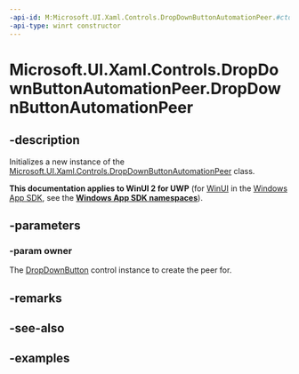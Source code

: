 ```yaml
---
-api-id: M:Microsoft.UI.Xaml.Controls.DropDownButtonAutomationPeer.#ctor(Microsoft.UI.Xaml.Controls.DropDownButton)
-api-type: winrt constructor
---
```


<!-- Method syntax.
public DropDownButtonAutomationPeer.DropDownButtonAutomationPeer(DropDownButton owner)
-->

# Microsoft.UI.Xaml.Controls.DropDownButtonAutomationPeer.DropDownButtonAutomationPeer

## -description

Initializes a new instance of the [Microsoft.UI.Xaml.Controls.DropDownButtonAutomationPeer](dropdownbuttonautomationpeer.md) class.

**This documentation applies to WinUI 2 for UWP** (for [WinUI](/windows/apps/winui/winui3/) in the [Windows App SDK](/windows/apps/windows-app-sdk/), see the **[Windows App SDK namespaces](/windows/windows-app-sdk/api/winrt/)**).

## -parameters

### -param owner

The [DropDownButton](../microsoft.ui.xaml.controls/dropdownbutton.md) control instance to create the peer for.

## -remarks

## -see-also

## -examples

